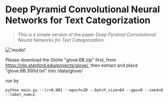 # Deep Pyramid Convolutional Neural Networks for Text Categorization

> This is a simple version of the paper *Deep Pyramid Convolutional Neural Networks for Text Categorization*.


!['model'](./pictures/figure1.png)

Please download the GloVe "glove.6B.zip" first, from https://nlp.stanford.edu/projects/glove/, then extract and place "glove.6B.300d.txt" into /data/glove/

run by

```
python main.py --lr=0.001 --epoch=20 --batch_size=64 --gpu=0 --seed=0 --label_num=2
```
